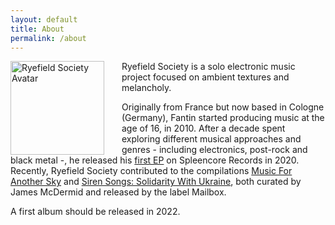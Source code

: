 ```yaml
---
layout: default
title: About
permalink: /about
---
```


<img class="circular-square" src="{{ site.avatar }}"
    alt="Ryefield Society Avatar"
    style = "float: left; padding-right: 2em;"
    width=150px
    height=150px />

Ryefield Society is a solo electronic music project focused on ambient textures and melancholy. 

Originally from France but now based in Cologne (Germany), Fantin started producing music at the age of 16, in 2010. After a decade spent exploring different musical approaches and genres - including electronics, post-rock and black metal -, he released his <a href='https://ryefieldsociety.com/release/the-alternative-path-of-abstraction'>first EP</a> on Spleencore Records in 2020. 
Recently, Ryefield Society contributed to the compilations <a href='https://ryefieldsociety.com/release/home-outside'>Music For Another Sky</a> and <a href='https://mailbox-label.bandcamp.com/album/siren-songs-solidarity-with-ukraine'>Siren Songs: Solidarity With Ukraine</a>, both curated by James McDermid and released by the label Mailbox. 

A first album should be released in 2022.